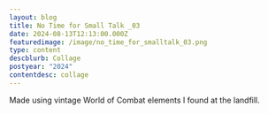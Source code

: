 ```yaml
---
layout: blog
title: No Time for Small Talk _03
date: 2024-08-13T12:13:00.000Z
featuredimage: /image/no_time_for_smalltalk_03.png
type: content
descblurb: Collage
postyear: "2024"
contentdesc: collage
---
```

Made using vintage World of Combat elements I found at the landfill. 
